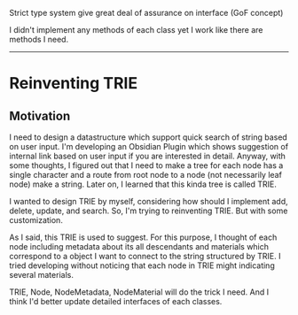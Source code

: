 Strict type system give great deal of assurance on interface (GoF concept)

I didn't implement any methods of each class yet I work like there are methods I need.

---

# Reinventing TRIE

## Motivation

I need to design a datastructure which support quick search of string based on user input. I'm developing an Obsidian Plugin which shows suggestion of internal link based on user input if you are interested in detail. Anyway, with some thoughts, I figured out that I need to make a tree for each node has a single character and a route from root node to a node (not necessarily leaf node) make a string. Later on, I learned that this kinda tree is called TRIE.

I wanted to design TRIE by myself, considering how should I implement add, delete, update, and search. So, I'm trying to reinventing TRIE. But with some customization. 

As I said, this TRIE is used to suggest. For this purpose, I thought of each node including metadata about its all descendants and materials which correspond to a object I want to connect to the string structured by TRIE. I tried developing without noticing that each node in TRIE might indicating several materials. 

TRIE, Node, NodeMetadata, NodeMaterial will do the trick I need. And I think I'd better update detailed interfaces of each classes.